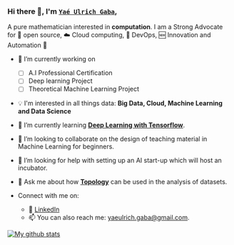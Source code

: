 ### Hi there 👋, I'm [`Yaé Ulrich Gaba`](https://www.researchgate.net/profile/Yae-Ulrich-Gaba),

A pure mathematician interested in **computation**. I am a Strong Advocate for 📜 open source, :cloud: Cloud computing, 🚀 DevOps, :new: Innovation and Automation :robot: 

<!--
**gabayae/gabayae** is a ✨ _special_ ✨ repository because its `README.md` (this file) appears on your GitHub profile.

Here are some ideas to get you started:
- 😄 Pronouns: ...
- ⚡ Fun fact: ...
-->

- 🔭 I’m currently working on
    - [ ] A.I Professional Certification
    - [ ] Deep learning Project
    - [ ] Theoretical Machine Learning Project

- :bulb: I'm interested in all things data: **Big Data, Cloud, Machine Learning and Data Science**
- 🌱 I’m currently learning [**Deep Learning with Tensorflow**](https://www.tensorflow.org/certificate).
- 👯 I’m looking to collaborate on the design of teaching material in Machine Learning for beginners.
- 🤔 I’m looking for help with setting up an AI start-up which will host an incubator.
- 💬 Ask me about how [**Topology**](https://en.wikipedia.org/wiki/Topological_data_analysis) can be used in the analysis of datasets.

- Connect with me on:
  - :office: [LinkedIn](https://www.linkedin.com/in/gabayae)
  - 📫 You can also reach me: <yaeulrich.gaba@gmail.com>.



[![My github stats](https://github-readme-stats.vercel.app/api?username=gabayae&count_private=true&show_icons=true&theme=radical&hide_rank=false)](https://github.com/anuraghazra/github-readme-stats)



